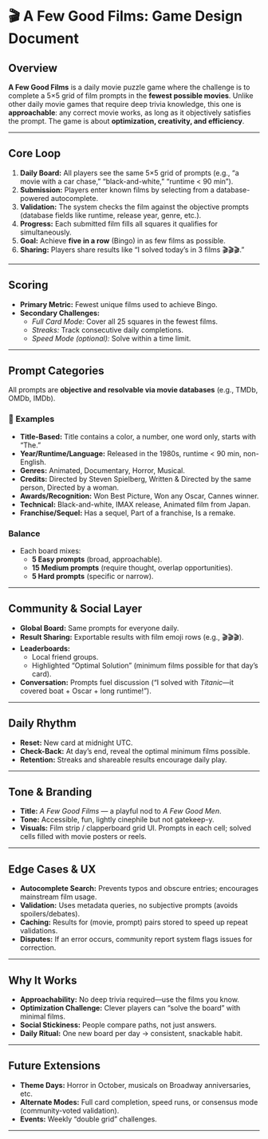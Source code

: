 # 🎬 A Few Good Films: Game Design Document

## Overview
**A Few Good Films** is a daily movie puzzle game where the challenge is to complete a 5×5 grid of film prompts in the **fewest possible movies**. Unlike other daily movie games that require deep trivia knowledge, this one is **approachable**: any correct movie works, as long as it objectively satisfies the prompt. The game is about **optimization, creativity, and efficiency**.

---

## Core Loop
1. **Daily Board:** All players see the same 5×5 grid of prompts (e.g., “a movie with a car chase,” “black-and-white,” “runtime < 90 min”).  
2. **Submission:** Players enter known films by selecting from a database-powered autocomplete.  
3. **Validation:** The system checks the film against the objective prompts (database fields like runtime, release year, genre, etc.).  
4. **Progress:** Each submitted film fills all squares it qualifies for simultaneously.  
5. **Goal:** Achieve **five in a row** (Bingo) in as few films as possible.  
6. **Sharing:** Players share results like “I solved today’s in 3 films 🎬🎬🎬.”  

---

## Scoring
- **Primary Metric:** Fewest unique films used to achieve Bingo.  
- **Secondary Challenges:**  
  - *Full Card Mode:* Cover all 25 squares in the fewest films.  
  - *Streaks:* Track consecutive daily completions.  
  - *Speed Mode (optional):* Solve within a time limit.  

---

## Prompt Categories
All prompts are **objective and resolvable via movie databases** (e.g., TMDb, OMDb, IMDb).  

### 🎯 Examples
- **Title-Based:** Title contains a color, a number, one word only, starts with “The.”  
- **Year/Runtime/Language:** Released in the 1980s, runtime < 90 min, non-English.  
- **Genres:** Animated, Documentary, Horror, Musical.  
- **Credits:** Directed by Steven Spielberg, Written & Directed by the same person, Directed by a woman.  
- **Awards/Recognition:** Won Best Picture, Won any Oscar, Cannes winner.  
- **Technical:** Black-and-white, IMAX release, Animated film from Japan.  
- **Franchise/Sequel:** Has a sequel, Part of a franchise, Is a remake.  

### Balance
- Each board mixes:  
  - **5 Easy prompts** (broad, approachable).  
  - **15 Medium prompts** (require thought, overlap opportunities).  
  - **5 Hard prompts** (specific or narrow).  

---

## Community & Social Layer
- **Global Board:** Same prompts for everyone daily.  
- **Result Sharing:** Exportable results with film emoji rows (e.g., 🎬🎬🎬).  
- **Leaderboards:**  
  - Local friend groups.  
  - Highlighted “Optimal Solution” (minimum films possible for that day’s card).  
- **Conversation:** Prompts fuel discussion (“I solved with *Titanic*—it covered boat + Oscar + long runtime!”).  

---

## Daily Rhythm
- **Reset:** New card at midnight UTC.  
- **Check-Back:** At day’s end, reveal the optimal minimum films possible.  
- **Retention:** Streaks and shareable results encourage daily play.  

---

## Tone & Branding
- **Title:** *A Few Good Films* — a playful nod to *A Few Good Men*.  
- **Tone:** Accessible, fun, lightly cinephile but not gatekeep-y.  
- **Visuals:** Film strip / clapperboard grid UI. Prompts in each cell; solved cells filled with movie posters or reels.  

---

## Edge Cases & UX
- **Autocomplete Search:** Prevents typos and obscure entries; encourages mainstream film usage.  
- **Validation:** Uses metadata queries, no subjective prompts (avoids spoilers/debates).  
- **Caching:** Results for (movie, prompt) pairs stored to speed up repeat validations.  
- **Disputes:** If an error occurs, community report system flags issues for correction.  

---

## Why It Works
- **Approachability:** No deep trivia required—use the films you know.  
- **Optimization Challenge:** Clever players can “solve the board” with minimal films.  
- **Social Stickiness:** People compare paths, not just answers.  
- **Daily Ritual:** One new board per day → consistent, snackable habit.  

---

## Future Extensions
- **Theme Days:** Horror in October, musicals on Broadway anniversaries, etc.  
- **Alternate Modes:** Full card completion, speed runs, or consensus mode (community-voted validation).  
- **Events:** Weekly “double grid” challenges.  

---
